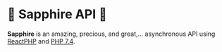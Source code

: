 # 💎 Sapphire API 💎

**Sapphire** is an amazing, precious, and great,... asynchronous API using [ReactPHP](https://reactphp.org) and [PHP 7.4](https://www.php.net/releases/7_4_0.php).
